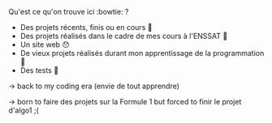 Qu'est ce qu'on trouve ici :bowtie: ?
* Des projets récents, finis ou en cours :camel:
* Des projets réalisés dans le cadre de mes cours à l'ENSSAT :beers:
* Un site web :hushed:
* De vieux projets réalisés durant mon apprentissage de la programmation :walking:
* Des tests :shell:

-> back to my coding era (envie de tout apprendre)

-> born to faire des projets sur la Formule 1 but forced to finir le projet d'algo1 ;(
